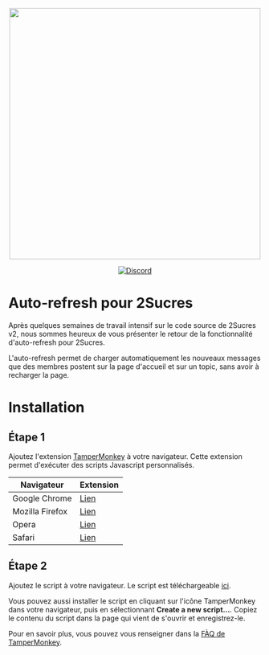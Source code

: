 <p align="center"><img src="https://i.imgur.com/89qMuoz.gif" width="500"></p>

<p align="center">
  <a href="https://discord.me/servers/4sucres"><img alt="Discord" src="https://img.shields.io/discord/570066757021204515?label=Discord&style=for-the-badge"></a>
</p>

# Auto-refresh pour 2Sucres

Après quelques semaines de travail intensif sur le code source de 2Sucres v2, nous sommes heureux de vous présenter le retour de la fonctionnalité d'auto-refresh pour 2Sucres.

L'auto-refresh permet de charger automatiquement les nouveaux messages que des membres postent sur la page d'accueil et sur un topic, sans avoir à recharger la page.

# Installation

## Étape 1

Ajoutez l'extension [TamperMonkey](https://tampermonkey.com/) à votre navigateur. Cette extension permet d'exécuter des scripts Javascript personnalisés.

| Navigateur | Extension |
| ---------- | ---- |
| Google Chrome | [Lien](https://chrome.google.com/webstore/detail/tampermonkey/dhdgffkkebhmkfjojejmpbldmpobfkfo)
| Mozilla Firefox | [Lien](https://addons.mozilla.org/fr/firefox/addon/greasemonkey/)
| Opera | [Lien](https://addons.opera.com/fr/extensions/details/tampermonkey-beta/)
| Safari | [Lien](https://safari-extensions.apple.com/details/?id=net.tampermonkey.safari-G3XV72R5TC)

## Étape 2

Ajoutez le script à votre navigateur. Le script est téléchargeable [ici](https://github.com/sucresware/2sucres-auto-refresh/raw/master/2sucres-auto-refresh.user.js).

Vous pouvez aussi installer le script en cliquant sur l'icône TamperMonkey dans votre navigateur, puis en sélectionnant **Create a new script...**. Copiez le contenu du script dans la page qui vient de s'ouvrir et enregistrez-le.

Pour en savoir plus, vous pouvez vous renseigner dans la [FÀQ de TamperMonkey](https://www.tampermonkey.net/faq.php#Q102).
